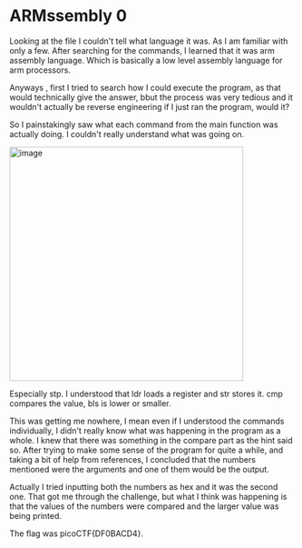# ARMssembly 0

Looking at the file I couldn't tell what language it was. As I am familiar with only a few.
After searching for the commands, I learned that it was arm assembly language. Which is basically a low level assembly
language for arm processors. 

Anyways , first I tried to search how I could execute the program, as that would technically give the answer, bbut the process
was very tedious and it wouldn't actually be reverse engineering if I just ran the program, would it?


So I painstakingly saw what each command from the main function was actually doing. I couldn't really understand what was going
on.

<img width="412" alt="image" src="https://github.com/Nisargs23/picoCTF/assets/148000598/3c458095-de07-4bab-be3b-008a133523ad">

Especially stp.
I understood that ldr loads a register and str stores it. cmp compares the value, bls is lower or smaller. 

This was getting me nowhere, I mean even if I understood the commands individually, I didn't really know what was happening in the program as a whole.
I knew that there was something in the compare part as the hint said so. 
After trying to make some sense of the program for quite a while, and taking a bit of help from references, I concluded that the numbers mentioned were the arguments and one of them would be the output.

Actually I tried inputting both the numbers as hex and it was the second one. That got me through the challenge, but what I think was happening is that the values of the numbers were compared and the larger value was being printed.

The flag was picoCTF{DF0BACD4}.
